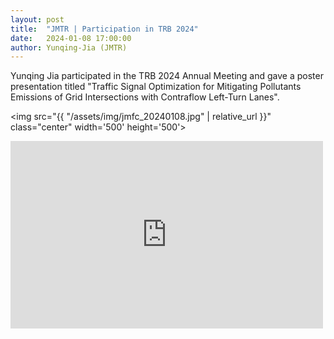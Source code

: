 ```yaml
---
layout: post
title:  "JMTR | Participation in TRB 2024"
date:   2024-01-08 17:00:00
author: Yunqing-Jia (JMTR)
---
```

Yunqing Jia participated in the TRB 2024 Annual Meeting and gave a poster presentation titled "Traffic Signal Optimization for Mitigating Pollutants Emissions of Grid Intersections with Contraflow Left-Turn Lanes".

<img src="{{ "/assets/img/jmfc_20240108.jpg" | relative_url }}" class="center" width='500' height='500'>

<iframe src="https://www.linkedin.com/embed/feed/update/urn:li:share:7149922655016472576" height="300" width="500" frameborder="0" allowfullscreen="" title="Embedded post"></iframe>
